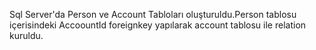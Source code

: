 Sql Server'da Person ve Account Tabloları oluşturuldu.Person tablosu içerisindeki AccoountId foreignkey yapılarak account tablosu ile relation kuruldu.

